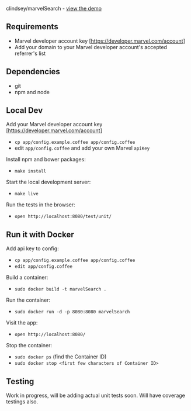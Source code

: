 clindsey/marvelSearch - [view the demo](http://clindsey.github.io/marvelSearch/)

Requirements
---
* Marvel developer account key [https://developer.marvel.com/account]
* Add your domain to your Marvel developer account's accepted referrer's list

Dependencies
---
* git
* npm and node

Local Dev
---
Add your Marvel developer account key [https://developer.marvel.com/account]
* `cp app/config.example.coffee app/config.coffee`
* edit `app/config.coffee` and add your own Marvel `apiKey`

Install npm and bower packages:
* `make install`

Start the local development server:
* `make live`

Run the tests in the browser:
* `open http://localhost:8080/test/unit/`

Run it with Docker
---
Add api key to config:
* `cp app/config.example.coffee app/config.coffee`
* `edit app/config.coffee`

Build a container:
* `sudo docker build -t marvelSearch .`

Run the container:
* `sudo docker run -d -p 8080:8080 marvelSearch`

Visit the app:
* `open http://localhost:8080/`

Stop the container:
* `sudo docker ps` (find the Container ID)
* `sudo docker stop <first few characters of Container ID>`

Testing
---
Work in progress, will be adding actual unit tests soon. Will have coverage testings also.
